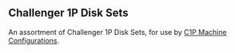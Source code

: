 Challenger 1P Disk Sets
---

An assortment of Challenger 1P Disk Sets, for use by [C1P Machine Configurations](../machines/).